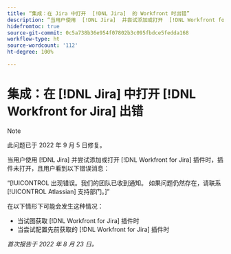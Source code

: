```yaml
---
title: “集成：在 Jira 中打开  [!DNL Jira]  的 Workfront 时出错”
description: “当用户使用  [!DNL Jira]  并尝试添加或打开  [!DNL Workfront for Jira]  插件时，插件未打开，且用户看到一条错误消息。”
hidefromtoc: true
source-git-commit: 0c5a738b36e954f07802b3c095fbdce5fedda168
workflow-type: ht
source-wordcount: '112'
ht-degree: 100%

---
```



# 集成：在 [!DNL Jira] 中打开 [!DNL Workfront for Jira] 出错

>[!NOTE]
>
>此问题已于 2022 年 9 月 5 日修复。

当用户使用 [!DNL Jira] 并尝试添加或打开 [!DNL Workfront for Jira] 插件时，插件未打开，且用户看到以下错误消息：

“[!UICONTROL 出现错误。我们的团队已收到通知。 如果问题仍然存在，请联系 [!UICONTROL Atlassian] 支持部门。]”

在以下情形下可能会发生这种情况：

* 当试图获取 [!DNL Workfront for Jira] 插件时
* 当尝试配置先前获取的 [!DNL Workfront for Jira] 插件时

_首次报告于 2022 年 8 月 23 日。_

